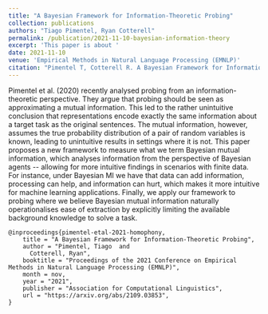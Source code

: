 ```yaml
---
title: "A Bayesian Framework for Information-Theoretic Probing"
collection: publications
authors: "Tiago Pimentel, Ryan Cotterell"
permalink: /publication/2021-11-10-bayesian-information-theory
excerpt: 'This paper is about '
date: 2021-11-10
venue: 'Empirical Methods in Natural Language Processing (EMNLP)'
citation: "Pimentel T, Cotterell R. A Bayesian Framework for Information-Theoretic Probing. In: Proceedings of the 2021 Conference on Empirical Methods in Natural Language Processing (EMNLP), 2021 November."
---
```



Pimentel et al. (2020) recently analysed probing from an information-theoretic perspective. They argue that probing should be seen as approximating a mutual information. This led to the rather unintuitive conclusion that representations encode exactly the same information about a target task as the original sentences. The mutual information, however, assumes the true probability distribution of a pair of random variables is known, leading to unintuitive results in settings where it is not. This paper proposes a new framework to measure what we term Bayesian mutual information, which analyses information from the perspective of Bayesian agents -- allowing for more intuitive findings in scenarios with finite data. For instance, under Bayesian MI we have that data can add information, processing can help, and information can hurt, which makes it more intuitive for machine learning applications. Finally, we apply our framework to probing where we believe Bayesian mutual information naturally operationalises ease of extraction by explicitly limiting the available background knowledge to solve a task.



```
@inproceedings{pimentel-etal-2021-homophony,
    title = "A Bayesian Framework for Information-Theoretic Probing",
    author = "Pimentel, Tiago  and
      Cotterell, Ryan",
    booktitle = "Proceedings of the 2021 Conference on Empirical Methods in Natural Language Processing (EMNLP)",
    month = nov,
    year = "2021",
    publisher = "Association for Computational Linguistics",
    url = "https://arxiv.org/abs/2109.03853",
}
```